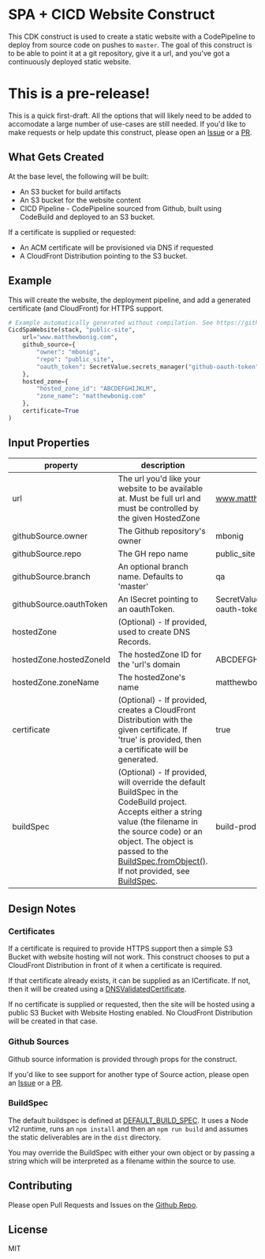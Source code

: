 # SPA + CICD Website Construct

This CDK construct is used to create a static website with a CodePipeline to deploy
from source code on pushes to `master`. The goal of this construct is to be able to
point it at a git repository, give it a url,
and you've got a continuously deployed static website.

# This is a pre-release!

This is a quick first-draft. All the options that will likely need to be added to accomodate a large
number of use-cases are still needed. If you'd like to make requests or help update this construct, please
open an [Issue](https://github.com/mbonig/cicd-spa-website/issues) or a [PR](https://github.com/mbonig/cicd-spa-website/pulls).

## What Gets Created

At the base level, the following will be built:

* An S3 bucket for build artifacts
* An S3 bucket for the website content
* CICD Pipeline - CodePipeline sourced from Github, built using CodeBuild and deployed to an S3 bucket.

If a certificate is supplied or requested:

* An ACM certificate will be provisioned via DNS if requested
* A CloudFront Distribution pointing to the S3 bucket.

## Example

This will create the website, the deployment pipeline, and add a generated certificate (and CloudFront) for HTTPS support.

```python
# Example automatically generated without compilation. See https://github.com/aws/jsii/issues/826
CicdSpaWebsite(stack, "public-site",
    url="www.matthewbonig.com",
    github_source={
        "owner": "mbonig",
        "repo": "public_site",
        "oauth_token": SecretValue.secrets_manager("github-oauth-token")
    },
    hosted_zone={
        "hosted_zone_id": "ABCDEFGHIJKLM",
        "zone_name": "matthewbonig.com"
    },
    certificate=True
)
```

## Input Properties

|property|description|example
|---|---|---
|url|The url you'd like your website to be available at. Must be full url and must be controlled by the given HostedZone| www.matthewbonig.com
|githubSource.owner|The Github repository's owner | mbonig
|githubSource.repo|The GH repo name | public_site
|githubSource.branch|An optional branch name. Defaults to 'master'| qa
|githubSource.oauthToken|An ISecret pointing to an oauthToken. | SecretValue.secretsManager('github-oauth-token')
|hostedZone|(Optional) - If provided, used to create DNS Records.
|hostedZone.hostedZoneId|The hostedZone ID for the 'url's domain | ABCDEFGHI
|hostedZone.zoneName|The hostedZone's name | matthewbonig.com
|certificate|(Optional) - If provided, creates a CloudFront Distribution with the given certificate. If 'true' is provided, then a certificate will be generated.| true
|buildSpec|(Optional) - If provided, will override the default BuildSpec in the CodeBuild project. Accepts either a string value (the filename in the source code) or an object. The object is passed to the [BuildSpec.fromObject()](https://docs.aws.amazon.com/cdk/api/latest/docs/@aws-cdk_aws-codebuild.BuildSpec.html#static-from-wbr-objectvalue). If not provided, see [BuildSpec](#buildspec).|build-prod.yaml

## Design Notes

### Certificates

If a certificate is required to provide HTTPS support then a simple S3 Bucket with website hosting will not work. This construct chooses to put a CloudFront Distribution in front of it when a certificate is required.

If that certificate already exists, it can be supplied as an ICertificate. If not, then it will be created using a [DNSValidatedCertificate](https://docs.aws.amazon.com/cdk/api/latest/docs/@aws-cdk_aws-certificatemanager.DnsValidatedCertificate.html).

If no certificate is supplied or requested, then the site will be hosted using a public S3 Bucket with Website Hosting enabled. No CloudFront Distribution will be created in that case.

### Github Sources

Github source information is provided through props for the construct.

If you'd like to see support for another type of Source action, please open an [Issue](https://github.com/mbonig/cicd-spa-website/issues) or a [PR](https://github.com/mbonig/cicd-spa-website/pulls).

### BuildSpec

The default buildspec is defined at [DEFAULT_BUILD_SPEC](./lib/cicd_spa_website.ts). It uses a Node v12 runtime, runs an `npm install` and then an `npm run build` and assumes the static deliverables are in the `dist` directory.

You may override the BuildSpec with either your own object or by passing a string which will be interpreted as a filename within the source to use.

## Contributing

Please open Pull Requests and Issues on the [Github Repo](https://github.com/mbonig/cicd-spa-website).

## License

MIT
